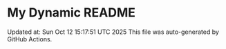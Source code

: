 # My Dynamic README
Updated at: Sun Oct 12 15:17:51 UTC 2025
This file was auto-generated by GitHub Actions.
